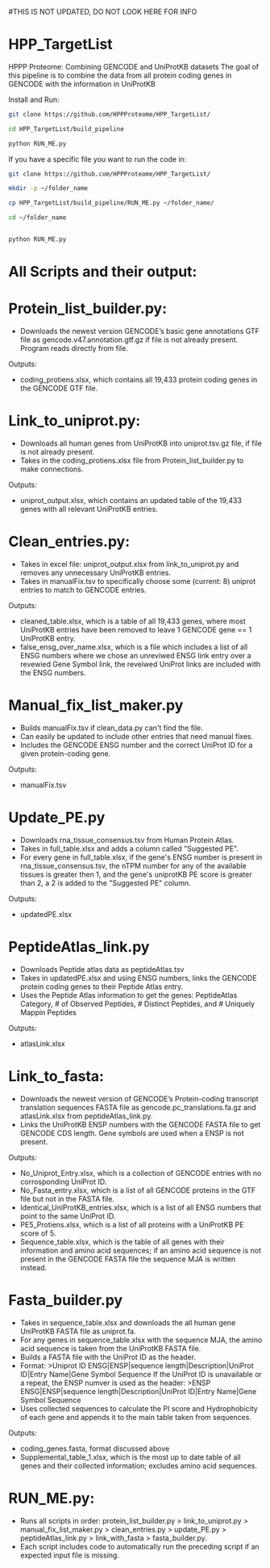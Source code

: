 
#THIS IS NOT UPDATED, DO NOT LOOK HERE FOR INFO

# HPP_TargetList

HPPP Proteome: Combining GENCODE and UniProtKB datasets
The goal of this pipeline is to combine the data from all protein coding genes in GENCODE with the information in UniProtKB

Install and Run:
```bash
git clone https://github.com/HPPProteome/HPP_TargetList/ 

cd HPP_TargetList/build_pipeline 

python RUN_ME.py
```
If you have a specific file you want to run the code in:
```bash
git clone https://github.com/HPPProteome/HPP_TargetList/

mkdir -p ~/folder_name

cp HPP_TargetList/build_pipeline/RUN_ME.py ~/folder_name/

cd ~/folder_name


python RUN_ME.py
```

# All Scripts and their output:

# Protein_list_builder.py:
-	Downloads the newest version GENCODE’s basic gene annotations GTF file as gencode.v47.annotation.gtf.gz if file is not already present. Program reads directly from file.

Outputs:
- coding_protiens.xlsx, which contains all 19,433 protein coding genes in the GENCODE GTF file.

# Link_to_uniprot.py:
-	Downloads all human genes from UniProtKB into  uniprot.tsv.gz file, if file is not already present.
-	Takes in the coding_protiens.xlsx file from Protein_list_builder.py to make connections.

Outputs: 
- uniprot_output.xlsx, which contains an updated table of the 19,433 genes with all relevant UniProtKB entries.

  
# Clean_entries.py:
-	Takes in excel file: uniprot_output.xlsx from link_to_uniprot.py and removes any unnecessary UniProtKB entries.
-	Takes in manualFix.tsv to specifically choose some (current: 8) uniprot entries to match to GENCODE entries.

Outputs:
-	cleaned_table.xlsx, which is a table of all 19,433 genes, where most UniProtKB entries have been removed to leave 1 GENCODE gene == 1 UniProtKB entry.
- false_ensg_over_name.xlsx, which is a file which includes a list of all ENSG numbers where we chose an unreviwed ENSG link entry over a revewied Gene Symbol link, the reveiwed UniProt links are included with the ENSG numbers. 

# Manual_fix_list_maker.py
- Builds manualFix.tsv if clean_data.py can't find the file.
- Can easily be updated to include other entries that need manual fixes.
- Includes the GENCODE ENSG number and the correct UniProt ID for a given protein-coding gene.

Outputs:
- manualFix.tsv
  
# Update_PE.py
- Downloads rna_tissue_consensus.tsv from Human Protein Atlas.
- Takes in full_table.xlsx and adds a column called "Suggested PE".
- For every gene in full_table.xlsx, if the gene's ENSG number is present in rna_tissue_consensus.tsv, the nTPM number for any of the available tissues is greater then 1, and the gene's uniprotKB PE score is greater than 2, a 2 is added to the "Suggested PE" column.

Outputs:
- updatedPE.xlsx

# PeptideAtlas_link.py
- Downloads Peptide atlas data as peptideAtlas.tsv
- Takes in updatedPE.xlsx and using ENSG numbers, links the GENCODE protein coding genes to their Peptide Atlas entry.
- Uses the Peptide Atlas information to get the genes: PeptideAtlas Category, # of Observed Peptides, # Distinct Peptides, and # Uniquely Mappin Peptides

Outputs:
- atlasLink.xlsx

# Link_to_fasta:
-	Downloads the newest version of GENCODE’s Protein-coding transcript translation sequences FASTA file as gencode.pc_translations.fa.gz and atlasLink.xlsx from peptideAtlas_link.py.
-	 Links the UniProtKB ENSP numbers with the GENCODE FASTA file to get GENCODE CDS length. Gene symbols are used when a ENSP is not present.

Outputs:
-	No_Uniprot_Entry.xlsx, which is a collection of GENCODE entries with no corrosponding UniProt ID.
-	No_Fasta_entry.xlsx, which is a list of all GENCODE proteins in the GTF file but not in the FASTA file.
-	Identical_UniProtKB_entries.xlsx, which is a list of all ENSG numbers that point to the same UniProt ID.
-	PE5_Protiens.xlsx, which is a list of all proteins with a UniProtKB PE score of 5.
-	Sequence_table.xlsx, which is the table of all genes with their information and amino acid sequences; if an amino acid sequence is not present in the GENCODE FASTA file the sequence MJA is written instead.

# Fasta_builder.py
- Takes in sequence_table.xlsx and downloads the all human gene UniProtKB FASTA file as uniprot.fa.
- For any genes in sequence_table.xlsx with the sequence MJA, the amino acid sequence is taken from the UniProtKB FASTA file.
- Builds a FASTA file with the UniProt ID as the header.
- Format: >Uniprot ID ENSG|ENSP|sequence length|Description|UniProt ID|Entry Name|Gene Symbol
  Sequence
  If the UniProt ID is unavailable or a repeat, the ENSP numver is used as the header: >ENSP ENSG|ENSP|sequence length|Description|UniProt ID|Entry Name|Gene Symbol
  Sequence
- Uses collected sequences to calculate the PI score and Hydrophobicity of each gene and appends it to the main table taken from sequences.
  
Outputs: 
- coding_genes.fasta, format discussed above
- Supplemental_table_1.xlsx, which is the most up to date table of all genes and their collected information; excludes amino acid sequences.

# RUN_ME.py:
-	Runs all scripts in order: protein_list_builder.py > link_to_uniprot.py > manual_fix_list_maker.py > clean_entries.py > update_PE.py > peptideAtlas_link.py > link_with_fasta > fasta_builder.py.
-	Each script includes code to automatically run the preceding script if an expected input file is missing.


